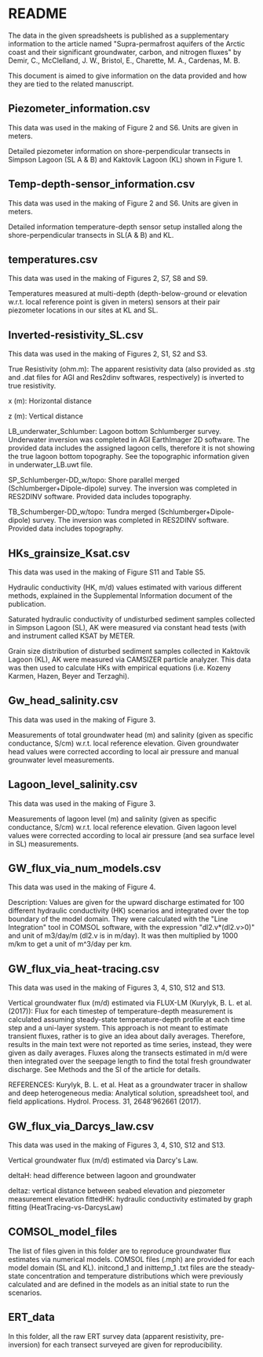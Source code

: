 README
=======================================

The data in the given spreadsheets is published as a supplementary information to the article named
"Supra-permafrost aquifers of the Arctic coast and their significant groundwater, carbon, and nitrogen fluxes"
by Demir, C., McClelland, J. W., Bristol, E., Charette, M. A., Cardenas, M. B.

This document is aimed to give information on the data provided and how they are tied to the related manuscript.

Piezometer_information.csv
------------------
This data was used in the making of Figure 2 and S6. Units are given in meters.


Detailed piezometer information on shore-perpendicular transects in Simpson Lagoon (SL A & B) and Kaktovik Lagoon (KL) shown in Figure 1.


Temp-depth-sensor_information.csv
------------
This data was used in the making of Figure 2 and S6. Units are given in meters.

Detailed information temperature-depth sensor setup installed along the shore-perpendicular transects in SL(A & B) and KL.


temperatures.csv
-------------

This data was used in the making of Figures 2, S7, S8 and S9.

Temperatures measured at multi-depth (depth-below-ground or elevation w.r.t. local reference point is given in meters) sensors at their pair piezometer locations in our sites at KL and SL.


Inverted-resistivity_SL.csv
---------------------

This data was used in the making of Figures 2, S1, S2 and S3.

True Resistivity (ohm.m):
The apparent resistivity data (also provided as .stg and .dat files for AGI and Res2dinv softwares, respectively) is inverted to true resistivity.

x (m):
Horizontal distance

z (m):
Vertical distance	

LB_underwater_Schlumber:
Lagoon bottom Schlumberger survey. Underwater inversion was completed in AGI EarthImager 2D software. The provided data includes the assigned lagoon cells, therefore it is not showing the true lagoon bottom topography. See the topographic information given in underwater_LB.uwt file.

SP_Schlumberger-DD_w/topo:
Shore parallel merged (Schlumberger+Dipole-dipole) survey. The inversion was completed in RES2DINV software. Provided data includes topography.

TB_Schumberger-DD_w/topo:
Tundra merged (Schlumberger+Dipole-dipole) survey. The inversion was completed in RES2DINV software. Provided data includes topography.


HKs_grainsize_Ksat.csv
--------

This data was used in the making of Figure S11 and Table S5.

Hydraulic conductivity (HK, m/d) values estimated with various different methods, explained in the Supplemental Information document of the publication.

Saturated hydraulic conductivity of undisturbed sediment samples collected in Simpson Lagoon (SL), AK were measured via constant head tests (with and instrument called KSAT by METER.

Grain size distribution of disturbed sediment samples collected in Kaktovik Lagoon (KL), AK were measured via CAMSIZER particle analyzer. This data was then used to calculate HKs with empirical equations (i.e. Kozeny Karmen, Hazen, Beyer and Terzaghi).


Gw_head_salinity.csv
--------

This data was used in the making of Figure 3.

Measurements of total groundwater head (m) and salinity (given as specific conductance, S/cm) w.r.t. local reference elevation.
Given groundwater head values were corrected according to local air pressure and manual grounwater level measurements.


Lagoon_level_salinity.csv
--------

This data was used in the making of Figure 3.

Measurements of lagoon level (m) and salinity (given as specific conductance, S/cm) w.r.t. local reference elevation.
Given lagoon level values were corrected according to local air pressure (and sea surface level in SL) measurements.


GW_flux_via_num_models.csv
--------

This data was used in the making of Figure 4.

Description: Values are given for the upward discharge estimated for 100 different hydraulic conductivity (HK) scenarios and integrated over the top boundary of the model domain. They were calculated with the "Line Integration" tool in COMSOL software, with the expression "dl2.v*(dl2.v>0)" and unit of m3/day/m (dl2.v is in m/day). It was then multiplied by 1000 m/km to get a unit of m^3/day per km.


GW_flux_via_heat-tracing.csv
--------

This data was used in the making of Figures 3, 4, S10, S12 and S13.

Vertical groundwater flux (m/d) estimated via FLUX-LM (Kurylyk, B. L. et al. (2017)): Flux for each timestep of temperature-depth measurement is calculated assuming steady-state temperature-depth profile at each time step and a uni-layer system. This approach is not meant to estimate transient fluxes, rather is to give an idea about daily averages. Therefore, results in the main text were not reported as time series, instead, they were given as daily averages. Fluxes along the transects estimated in m/d were then integrated over the seepage length to find the total fresh groundwater discharge. See Methods and the SI of the article for details.

REFERENCES:
Kurylyk, B. L. et al. Heat as a groundwater tracer in shallow and deep heterogeneous media: Analytical solution, spreadsheet tool, and field applications. Hydrol. Process. 31, 2648\'962661 (2017).


GW_flux_via_Darcys_law.csv
--------

This data was used in the making of Figures 3, 4, S10, S12 and S13.

Vertical groundwater flux (m/d) estimated via Darcy's Law.


deltaH:
head difference between lagoon and groundwater

deltaz:
vertical distance between seabed elevation and piezometer measurement elevation
fittedHK:
hydraulic conductivity estimated by graph fitting (HeatTracing-vs-DarcysLaw)


COMSOL_model_files
--------

The list of files given in this folder are to reproduce groundwater flux estimates via numerical models. COMSOL files (.mph) are provided for each model domain (SL and KL). initcond_1 and inittemp_1 .txt files are the steady-state concentration and temperature distributions which were previously calculated and are defined in the models as an initial state to run the scenarios.

ERT_data
--------

In this folder, all the raw ERT survey data (apparent resistivity, pre-inversion) for each transect surveyed are given for reproducibility.


